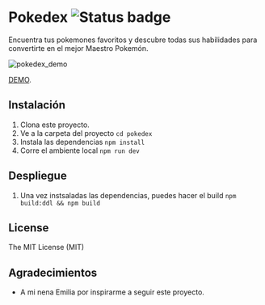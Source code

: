 # Pokedex ![Status badge](https://img.shields.io/badge/status-in%20progress-yellow)

Encuentra tus pokemones favoritos y descubre todas sus habilidades para convertirte en el mejor Maestro Pokemón.

![pokedex_demo](http://g.recordit.co/Umv3xbqZmk.gif)

[DEMO](http://mus-pokedex.herokuapp.com/).

## Instalación
1. Clona este proyecto.
2. Ve a la carpeta del proyecto
`cd pokedex`
3. Instala las dependencias
`npm install`
4. Corre el ambiente local
`npm run dev`

## Despliegue
1. Una vez instsaladas las dependencias, puedes hacer el build
`npm build:ddl && npm build`

## License
The MIT License (MIT)

## Agradecimientos
* A mi nena Emilia por inspirarme a seguir este proyecto.

